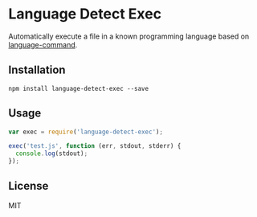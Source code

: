 # Language Detect Exec

Automatically execute a file in a known programming language based on [language-command](https://github.com/blakeembrey/node-language-command).

## Installation

```
npm install language-detect-exec --save
```

## Usage

```javascript
var exec = require('language-detect-exec');

exec('test.js', function (err, stdout, stderr) {
  console.log(stdout);
});
```

## License

MIT
